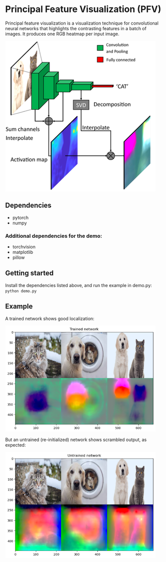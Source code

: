# Principal Feature Visualization (PFV)
Principal feature visualization is a visualization technique for convolutional
neural networks that highlights the contrasting features in a batch of images.
It produces one RGB heatmap per input image.

<img src="docs/overview_fig.png" width="480">

## Dependencies
* pytorch
* numpy

### Additional dependencies for the demo:
* torchvision
* matplotlib
* pillow

## Getting started
Install the dependencies listed above, and run the example in demo.py: `python demo.py`

## Example

A trained network shows good localization:

<img src="docs/trained_result.png" width="480">

But an untrained (re-initialized) network shows scrambled output, as expected:

<img src="docs/untrained_result.png" width="480">
